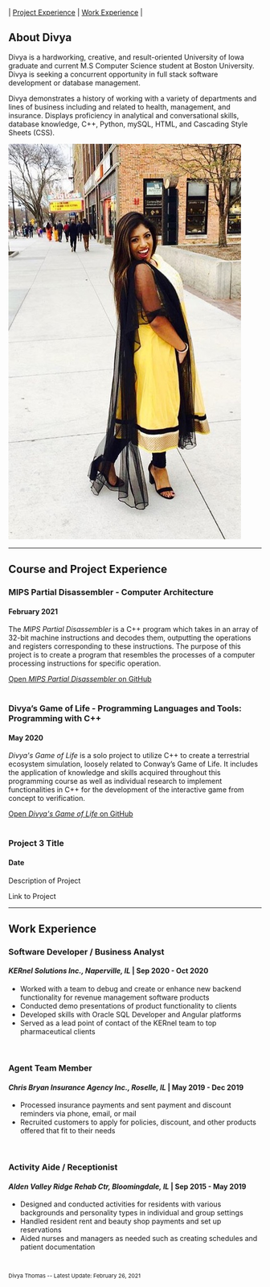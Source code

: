 | [Project Experience](#course-and-project-experience) | [Work Experience](#work-experience) | 


## About Divya  

Divya is a hardworking, creative, and result-oriented University of Iowa graduate and current M.S Computer Science student at Boston University. Divya is seeking a concurrent opportunity in full stack software development or database management.

Divya demonstrates a history of working with a variety of departments and lines of business including and related to health, management, and insurance. Displays proficiency in analytical and conversational skills, database knowledge, C++, Python, mySQL, HTML, and Cascading Style Sheets (CSS). 
  
![Picture of me](images/agnipptpic.jpeg)  
  
---
  
## Course and Project Experience  
  
### MIPS Partial Disassembler - Computer Architecture
#### February 2021
The *MIPS Partial Disassembler* is a C++ program which takes in an array of 32-bit machine instructions and decodes them, outputting the operations and registers corresponding to these instructions. The purpose of this project is to create a program that resembles the processes of a computer processing instructions for specific operation.  

[Open *MIPS Partial Disassembler* on GitHub](https://github.com/divthomas22/DivyaThomasPortfolio/tree/main/MIPS_Disassembler)  
<br>
  
  
### Divya’s Game of Life - Programming Languages and Tools: Programming with C++
#### May 2020
*Divya's Game of Life* is a solo project to utilize C++ to create a terrestrial ecosystem simulation, loosely related to Conway’s Game of Life. It includes the application of knowledge and skills acquired throughout this programming course as well as individual research to implement
functionalities in C++ for the development of the interactive game from concept to verification.

[Open *Divya's Game of Life* on GitHub](https://github.com/divthomas22/DivyaThomasPortfolio/tree/main/GameOfLife)  
<br>  
  
  
### Project 3 Title
#### Date

Description of Project

Link to Project  
  
---  
  
## Work Experience

### Software Developer / Business Analyst
#### *KERnel Solutions Inc., Naperville, IL* | Sep 2020 - Oct 2020
- Worked with a team to debug and create or enhance new backend functionality for revenue management software products
- Conducted demo presentations of product functionality to clients
- Developed skills with Oracle SQL Developer and Angular platforms
- Served as a lead point of contact of the KERnel team to top pharmaceutical clients  
<br>  
    
    
### Agent Team Member
#### *Chris Bryan Insurance Agency Inc., Roselle, IL* | May 2019 - Dec 2019
- Processed insurance payments and sent payment and discount reminders via phone, email, or mail
- Recruited customers to apply for policies, discount, and other products offered that fit to their needs  
<br>  
  
  
### Activity Aide / Receptionist
#### *Alden Valley Ridge Rehab Ctr, Bloomingdale, IL* | Sep 2015 - May 2019
- Designed and conducted activities for residents with various backgrounds and personality types in individual and group settings
- Handled resident rent and beauty shop payments and set up reservations
- Aided nurses and managers as needed such as creating schedules and patient documentation    
<br>  
  
  
<p style="font-size:11px">Divya Thomas -- Latest Update: February 26, 2021</p>
